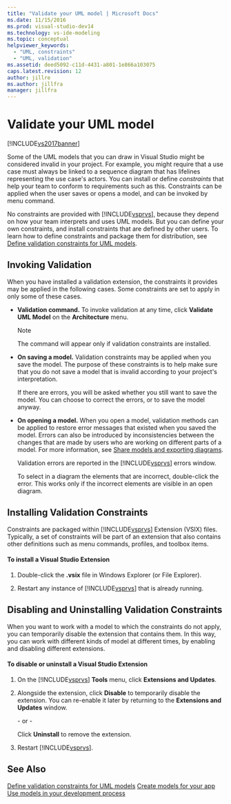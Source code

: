 ```yaml
---
title: "Validate your UML model | Microsoft Docs"
ms.date: 11/15/2016
ms.prod: visual-studio-dev14
ms.technology: vs-ide-modeling
ms.topic: conceptual
helpviewer_keywords:
  - "UML, constraints"
  - "UML, validation"
ms.assetid: deed5092-c11d-4431-a801-1e866a103075
caps.latest.revision: 12
author: jillre
ms.author: jillfra
manager: jillfra
---
```

# Validate your UML model
[!INCLUDE[vs2017banner](../includes/vs2017banner.md)]

Some of the UML models that you can draw in Visual Studio might be considered invalid in your project. For example, you might require that a use case must always be linked to a sequence diagram that has lifelines representing the use case's actors. You can install or define *constraints* that help your team to conform to requirements such as this. Constraints can be applied when the user saves or opens a model, and can be invoked by menu command.

 No constraints are provided with [!INCLUDE[vsprvs](../includes/vsprvs-md.md)], because they depend on how your team interprets and uses UML models. But you can define your own constraints, and install constraints that are defined by other users. To learn how to define constraints and package them for distribution, see [Define validation constraints for UML models](../modeling/define-validation-constraints-for-uml-models.md).

## Invoking Validation
 When you have installed a validation extension, the constraints it provides may be applied in the following cases. Some constraints are set to apply in only some of these cases.

- **Validation command.** To invoke validation at any time, click **Validate UML Model** on the **Architecture** menu.

  > [!NOTE]
  > The command will appear only if validation constraints are installed.

- **On saving a model.** Validation constraints may be applied when you save the model. The purpose of these constraints is to help make sure that you do not save a model that is invalid according to your project's interpretation.

   If there are errors, you will be asked whether you still want to save the model. You can choose to correct the errors, or to save the model anyway.

- **On opening a model.** When you open a model, validation methods can be applied to restore error messages that existed when you saved the model. Errors can also be introduced by inconsistencies between the changes that are made by users who are working on different parts of a model. For more information, see [Share models and exporting diagrams](../modeling/share-models-and-exporting-diagrams.md).

  Validation errors are reported in the [!INCLUDE[vsprvs](../includes/vsprvs-md.md)] errors window.

  To select in a diagram the elements that are incorrect, double-click the error. This works only if the incorrect elements are visible in an open diagram.

## Installing Validation Constraints
 Constraints are packaged within [!INCLUDE[vsprvs](../includes/vsprvs-md.md)] Extension (VSIX) files. Typically, a set of constraints will be part of an extension that also contains other definitions such as menu commands, profiles, and toolbox items.

#### To install a Visual Studio Extension

1. Double-click the **.vsix** file in Windows Explorer (or File Explorer).

2. Restart any instance of [!INCLUDE[vsprvs](../includes/vsprvs-md.md)] that is already running.

## Disabling and Uninstalling Validation Constraints
 When you want to work with a model to which the constraints do not apply, you can temporarily disable the extension that contains them. In this way, you can work with different kinds of model at different times, by enabling and disabling different extensions.

#### To disable or uninstall a Visual Studio Extension

1. On the [!INCLUDE[vsprvs](../includes/vsprvs-md.md)] **Tools** menu, click **Extensions and Updates**.

2. Alongside the extension, click **Disable** to temporarily disable the extension. You can re-enable it later by returning to the **Extensions and Updates** window.

     \- or -

     Click **Uninstall** to remove the extension.

3. Restart [!INCLUDE[vsprvs](../includes/vsprvs-md.md)].

## See Also
 [Define validation constraints for UML models](../modeling/define-validation-constraints-for-uml-models.md)
 [Create models for your app](../modeling/create-models-for-your-app.md)
 [Use models in your development process](../modeling/use-models-in-your-development-process.md)
